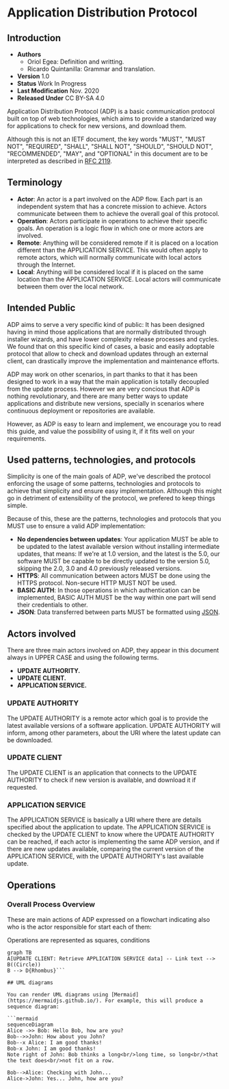 # Application Distribution Protocol

## Introduction

 - **Authors** 
	 - Oriol Egea: Definition and writting.
	 - Ricardo Quintanilla: Grammar and translation.
 - **Version** 1.0
 - **Status** Work In Progress
 - **Last Modification** Nov. 2020
 - **Released Under** CC BY-SA 4.0

Application Distribution Protocol (ADP) is a basic communication protocol built on top of web technologies, which aims to provide a standarized way for applications to check for new versions, and download them.

Although this is not an IETF document, the key words "MUST", "MUST NOT", "REQUIRED", "SHALL", "SHALL NOT", "SHOULD", "SHOULD NOT", "RECOMMENDED",  "MAY", and "OPTIONAL" in this document are to be interpreted as described in [RFC 2119](https://www.ietf.org/rfc/rfc2119.txt).

## Terminology

 - **Actor**: An actor is a part involved on the ADP flow. Each part is an independent system that has a concrete mission to achieve. Actors communicate between them to achieve the overall goal of this protocol. 
 - **Operation**: Actors participate in operations to achieve their specific goals. An operation is a logic flow in which one or more actors are involved. 
 - **Remote**: Anything will be considered remote if it is placed on a location different than the APPLICATION SERVICE. This would often apply to remote actors, which will normally communicate with local actors through the Internet.
 - **Local**: Anything will be considered local if it is placed on the same location than the APPLICATION SERVICE. Local actors will communicate between them over the local network.

## Intended Public

ADP aims to serve a very specific kind of public: It has been designed having in mind those applications that are normally distributed through installer wizards, and have lower complexity release processes and cycles. We found that on this specific kind of cases, a basic and easily adoptable protocol that allow to check and download updates through an external client, can drastically improve the implementation and maintenance efforts.

ADP may work on other scenarios, in part thanks to that it has been designed to work in a way that the main application is totally decoupled from the update process. However we are very concious that ADP is nothing revolutionary, and there are many better ways to update applications and distribute new versions, specially in scenarios where continuous deployment or repositories are available.

However, as ADP is easy to learn and implement, we encourage you to read this guide, and value the possibility of using it, if it fits well on your requirements.

## Used patterns, technologies, and protocols

Simplicity is one of the main goals of ADP,  we've described the protocol enforcing the usage of some patterns, technologies and protocols to achieve that simplicity and ensure easy implementation. Although this might go in detriment of extensibility of the protocol, we prefered to keep things simple.

Because of this, these are the patterns, technologies and protocols that you MUST use to ensure a valid ADP implementation:

 - **No dependencies between updates**: Your application MUST be able to be updated to the latest available version without installing intermediate updates, that means: If we're at 1.0 version, and the latest is the 5.0, our software MUST be capable to be directly updated to the version 5.0, skipping the 2.0, 3.0 and 4.0 previously released versions. 
 - **HTTPS**: All communication between actors MUST be done using the HTTPS protocol. Non-secure HTTP MUST NOT be used.
 - **BASIC AUTH**: In those operations in which authentication can be implemented, BASIC AUTH MUST be the way within one part will send their credentials to other. 
 - **JSON**: Data transferred between parts MUST be formatted using [JSON](https://tools.ietf.org/html/rfc7159). 

## Actors involved

There are three main actors involved on ADP, they appear in this document always in UPPER CASE and using the following terms.

 - **UPDATE AUTHORITY.** 
 - **UPDATE CLIENT.**
 - **APPLICATION SERVICE.**

### UPDATE AUTHORITY
 
The UPDATE AUTHORITY is a remote actor which goal is to provide the latest available versions of a software application. UPDATE AUTHORITY will inform, among other parameters, about the URI where the latest update can be downloaded.

### UPDATE CLIENT

The UPDATE CLIENT is an application that connects to the UPDATE AUTHORITY to check if new version is available, and download it if requested.

### APPLICATION SERVICE

The APPLICATION SERVICE is basically a URI where there are details specified about the application to update. The APPLICATION SERVICE is checked by the UPDATE CLIENT to know where the UPDATE AUTHORITY can be reached, if each actor is implementing the same ADP version, and if there are new updates available, comparing the current version of the APPLICATION SERVICE, with the UPDATE AUTHORITY's last available update.

## Operations 

### Overall Process Overview

These are main actions of ADP expressed on a flowchart indicating also who is the actor responsible for start each of them:

Operations are represented as squares, conditions 

```mermaid
graph TB
A[UPDATE CLIENT: Retrieve APPLICATION SERVICE data] -- Link text --> B((Circle))
B --> D{Rhombus}```

## UML diagrams

You can render UML diagrams using [Mermaid](https://mermaidjs.github.io/). For example, this will produce a sequence diagram:

```mermaid
sequenceDiagram
Alice ->> Bob: Hello Bob, how are you?
Bob-->>John: How about you John?
Bob--x Alice: I am good thanks!
Bob-x John: I am good thanks!
Note right of John: Bob thinks a long<br/>long time, so long<br/>that the text does<br/>not fit on a row.

Bob-->Alice: Checking with John...
Alice->John: Yes... John, how are you?
```

<!--stackedit_data:
eyJoaXN0b3J5IjpbODcxNzU5NDk3LDE0OTk5MTc5MTQsLTYwMz
QxNzUzNF19
-->
